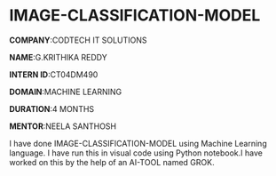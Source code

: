 # IMAGE-CLASSIFICATION-MODEL

**COMPANY**:CODTECH IT SOLUTIONS

**NAME**:G.KRITHIKA REDDY

**INTERN ID**:CT04DM490

**DOMAIN**:MACHINE LEARNING

**DURATION**:4 MONTHS

**MENTOR**:NEELA SANTHOSH

 I have done IMAGE-CLASSIFICATION-MODEL using Machine Learning language. I have run this in visual code using Python notebook.I have worked on this by the help of an AI-TOOL named GROK.
 
